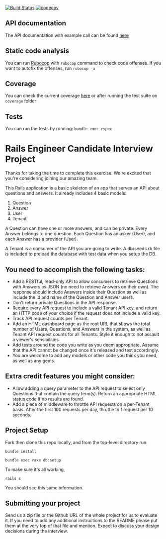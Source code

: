 [![Build Status](https://travis-ci.org/grascovit/rails-interview-project.svg?branch=master)](https://travis-ci.org/grascovit/rails-interview-project)
[![codecov](https://codecov.io/gh/grascovit/rails-interview-project/branch/master/graph/badge.svg)](https://codecov.io/gh/grascovit/rails-interview-project)

## API documentation
The API documentation with example call can be found [here](https://github.com/grascovit/rails-interview-project/wiki/API-documentation)

## Static code analysis
You can run [Rubocop](https://github.com/bbatsov/rubocop) with `rubocop` command to check code offenses. If you want to autofix the offenses, run `rubocop -a` 

## Coverage
You can check the current coverage [here](https://codecov.io/gh/grascovit/rails-interview-project) or after running the test suite on `coverage` folder

## Tests
You can run the tests by running: `bundle exec rspec`


# Rails Engineer Candidate Interview Project

Thanks for taking the time to complete this exercise. We're excited that you're considering joining our amazing team.

This Rails application is a basic skeleton of an app that serves an API about questions and answers. It already includes 4 basic models:

1.  Question
2.  Answer
3.  User
4.  Tenant

A Question can have one or more answers, and can be private. Every Answer belongs to one question. Each Question has an asker (User), and each Answer has a provider (User).

A Tenant is a consumer of the API you are going to write. A db/seeds.rb file is included to preload the database with test data when you setup the DB.

## You need to accomplish the following tasks:

*   Add a RESTful, read-only API to allow consumers to retrieve Questions with Answers as JSON (no need to retrieve Answers on their own). The response should include Answers inside their Question as well as include the id and name of the Question and Answer users.
*   Don't return private Questions in the API response.
*   Require every API request to include a valid Tenant API key, and return an HTTP code of your choice if the request does not include a valid key.
*   Track API request counts per Tenant.
*   Add an HTML dashboard page as the root URL that shows the total number of Users, Questions, and Answers in the system, as well as Tenant API request counts for all Tenants.  Style it enough to not assault a viewer's sensibilities.
*   Add tests around the code you write as you deem appropriate. Assume that the API cannot be changed once it's released and test accordingly.
*   You are welcome to add any models or other code you think you need, as well as any gems.

## Extra credit features you might consider:

*   Allow adding a query parameter to the API request to select only Questions that contain the query term(s).  Return an appropriate HTML status code if no results are found.
*   Add a piece of middleware to throttle API requests on a per-Tenant basis. After the first 100 requests per day, throttle to 1 request per 10 seconds.

## Project Setup

Fork then clone this repo locally, and from the top-level directory run:

`bundle install`

`bundle exec rake db:setup`

To make sure it's all working,

`rails s`

You should see this same information.

## Submitting your project

Send us a zip file or the Github URL of the whole project for us to evaluate it.  If you need to add any additional instructions to the README please put them at the very top of that file and mention.  Expect to discuss your design decisions during the interview.
